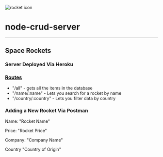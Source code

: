 ![rocket icon](http://www.myiconfinder.com/uploads/iconsets/256-256-2779fedb06c0abc979bca2fe196347dd-rocket.png "Rocket")
# node-crud-server 
---

## Space Rockets 

### Server Deployed Via Heroku

### [Routes](routes/product.route.js)

  * "/all" -  gets all the items in the database
  * "/name/:name" - Lets you search for a rocket by name
  * "/country/:country" - Lets you filter data by country

### Adding a New Rocket Via Postman

Name: "Rocket Name" 

Price: "Rocket Price"

Company: "Company Name"

Country "Country of Origin"
